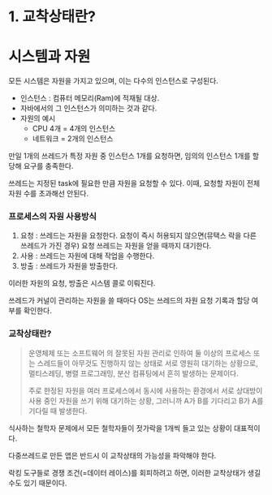 # 1. 교착상태란?

# 시스템과 자원

모든 시스템은 자원을 가지고 있으며, 이는 다수의 인스턴스로 구성된다.

- 인스턴스 : 컴퓨터 메모리(Ram)에 적재될 대상.
- 자바에서의 그 인스턴스가 의미하는 것과 같다.
- 자원의 예시
    - CPU 4개 = 4개의 인스턴스
    - 네트워크 = 2개의 인스턴스

만일 1개의 쓰레드가 특정 자원 중 인스턴스 1개를 요청하면, 임의의 인스턴스 1개를 할당해 요구를 충족한다.

쓰레드는 지정된 task에 필요한 만큼 자원을 요청할 수 있다. 이때, 요청할 자원이 전체 자원 수를 초과해선 안된다.

### 프로세스의 자원 사용방식

1. 요청 : 쓰레드는 자원을 요청한다. 요청이 즉시 허용되지 않으면(뮤택스 락을 다른 쓰레드가 가진 경우) 요청 쓰레드는 자원을 얻을 때까지 대기한다.
2. 사용 : 쓰레드는 자원에 대해 작업을 수행한다.
3. 방출 : 쓰레드가 자원을 방출한다.

이러한 자원의 요청, 방출은 시스템 콜로 이뤄진다.

쓰레드가 커널이 관리하는 자원을 쓸 때마다 OS는 쓰레드의 자원 요청 기록과 할당 여부를 확인한다.

### 교착상태란?

> 운영체제 또는 소프트웨어 의 잘못된 자원 관리로 인하여 둘 이상의 프로세스 또는 스레드들이 아무것도 진행하지 않는 상태로 서로 영원히 대기하는 상황으로, 멀티스레딩, 병렬 프로그래밍, 분산 컴퓨팅에서 흔히 발생하는 문제이다.
> 
> 
> 주로 한정된 자원을 여러 프로세스에서 동시에 사용하는 환경에서 서로 상대방이 사용 중인 자원을 쓰기 위해 대기하는 상황, 그러니까 A가 B를 기다리고 B가 A를 기다릴 때 발생한다.
> 

식사하는 철학자 문제에서 모든 철학자들이 젓가락을 1개씩 들고 있는 상황이 대표적이다.

다중쓰레드로 만든 앱은 반드시 이 교착상태의 가능성을 파악해야 한다.

락킹 도구들로 경쟁 조건(=데이터 레이스)를 회피하려고 하면, 이러한 교착상태가 생길 수도 있기 때문이다.
